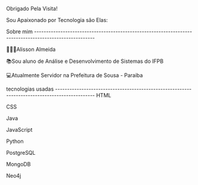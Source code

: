 Obrigado Pela Visita!

Sou Apaixonado por Tecnologia são Elas:

Sobre mim -------------------------------------------------------------------------------------------------------


🧔🏽‍♂️Alisson Almeida

📚Sou aluno de Análise e Desenvolvimento de Sistemas do IFPB

💻Atualmente Servidor na Prefeitura de Sousa - Paraiba

tecnologias usadas ----------------------------------------------------------------------------------------------
HTML

CSS

Java

JavaScript

Python

PostgreSQL

MongoDB

Neo4j

<!--
**AlissonAlmeidaSS/AlissonAlmeidaSS** is a ✨ _special_ ✨ repository because its `README.md` (this file) appears on your GitHub profile.

Here are some ideas to get you started:

- 🔭 I’m currently working on ...
- 🌱 I’m currently learning ...
- 👯 I’m looking to collaborate on ...
- 🤔 I’m looking for help with ...
- 💬 Ask me about ...
- 📫 How to reach me: ...
- 😄 Pronouns: ...
- ⚡ Fun fact: ...
-->
